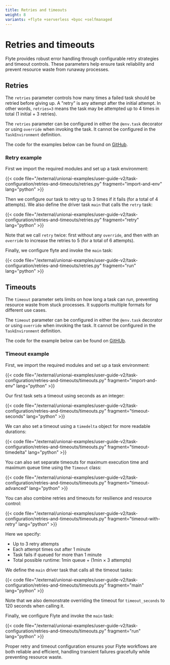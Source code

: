 ```yaml
---
title: Retries and timeouts
weight: 8
variants: +flyte +serverless +byoc +selfmanaged
---
```


# Retries and timeouts

Flyte provides robust error handling through configurable retry strategies and timeout controls.
These parameters help ensure task reliability and prevent resource waste from runaway processes.

## Retries

The `retries` parameter controls how many times a failed task should be retried before giving up.
A "retry" is any attempt after the initial attempt.
In other words, `retries=3` means the task may be attempted up to 4 times in total (1 initial + 3 retries).

The `retries` parameter can be configured in either the `@env.task` decorator or using `override` when invoking the task.
It cannot be configured in the `TaskEnvironment` definition.

The code for the examples below can be found on [GitHub](https://github.com/unionai/unionai-examples/blob/main/user-guide-v2/task-configuration/retries-and-timeouts/retries.py).

### Retry example

First we import the required modules and set up a task environment:

{{< code file="/external/unionai-examples/user-guide-v2/task-configuration/retries-and-timeouts/retries.py" fragment="import-and-env" lang="python" >}}

Then we configure our task to retry up to 3 times if it fails (for a total of 4 attempts). We also define the driver task `main` that calls the `retry` task:

{{< code file="/external/unionai-examples/user-guide-v2/task-configuration/retries-and-timeouts/retries.py" fragment="retry" lang="python" >}}

Note that we call `retry` twice: first without any `override`, and then with an `override` to increase the retries to 5 (for a total of 6 attempts).

Finally, we configure flyte and invoke the `main` task:

{{< code file="/external/unionai-examples/user-guide-v2/task-configuration/retries-and-timeouts/retries.py" fragment="run" lang="python" >}}

## Timeouts

The `timeout` parameter sets limits on how long a task can run, preventing resource waste from stuck processes.
It supports multiple formats for different use cases.

The `timeout` parameter can be configured in either the `@env.task` decorator or using `override` when invoking the task.
It cannot be configured in the `TaskEnvironment` definition.

The code for the example below can be found on [GitHUb](https://github.com/unionai/unionai-examples/blob/main/user-guide-v2/task-configuration/retries-and-timeouts/timeouts.py).

### Timeout example

First, we import the required modules and set up a task environment:

{{< code file="/external/unionai-examples/user-guide-v2/task-configuration/retries-and-timeouts/timeouts.py" fragment="import-and-env" lang="python" >}}

Our first task sets a timeout using seconds as an integer:

{{< code file="/external/unionai-examples/user-guide-v2/task-configuration/retries-and-timeouts/timeouts.py" fragment="timeout-seconds" lang="python" >}}

We can also set a timeout using a `timedelta` object for more readable durations:

{{< code file="/external/unionai-examples/user-guide-v2/task-configuration/retries-and-timeouts/timeouts.py" fragment="timeout-timedelta" lang="python" >}}

You can also set separate timeouts for maximum execution time and maximum queue time using the `Timeout` class:

{{< code file="/external/unionai-examples/user-guide-v2/task-configuration/retries-and-timeouts/timeouts.py" fragment="timeout-advanced" lang="python" >}}

You can also combine retries and timeouts for resilience and resource control:

{{< code file="/external/unionai-examples/user-guide-v2/task-configuration/retries-and-timeouts/timeouts.py" fragment="timeout-with-retry" lang="python" >}}

Here we specify:
- Up to 3 retry attempts
- Each attempt times out after 1 minute
- Task fails if queued for more than 1 minute
- Total possible runtime: 1min queue + (1min × 3 attempts)

We define the `main` driver task that calls all the timeout tasks:

{{< code file="/external/unionai-examples/user-guide-v2/task-configuration/retries-and-timeouts/timeouts.py" fragment="main" lang="python" >}}

Note that we also demonstrate overriding the timeout for `timeout_seconds` to 120 seconds when calling it.

Finally, we configure Flyte and invoke the `main` task:

{{< code file="/external/unionai-examples/user-guide-v2/task-configuration/retries-and-timeouts/timeouts.py" fragment="run" lang="python" >}}

Proper retry and timeout configuration ensures your Flyte workflows are both reliable and efficient, handling transient failures gracefully while preventing resource waste.